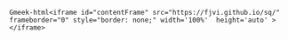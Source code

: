 `Gmeek-html<iframe id="contentFrame" src="https://fjvi.github.io/sq/" frameborder="0" style="border: none;" width='100%'  height='auto' ></iframe>`
